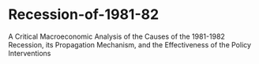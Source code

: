 # Recession-of-1981-82
A Critical Macroeconomic Analysis of the Causes of the 1981-1982 Recession, its Propagation Mechanism, and the Effectiveness of the Policy Interventions
